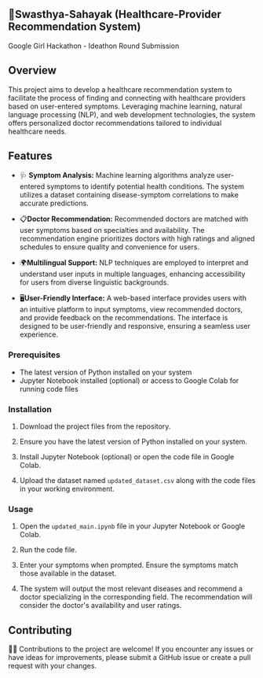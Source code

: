 ## 🏥Swasthya-Sahayak (Healthcare-Provider Recommendation System)
Google Girl Hackathon - Ideathon Round Submission

## Overview

This project aims to develop a healthcare recommendation system to facilitate the process of finding and connecting with healthcare providers based on user-entered symptoms. Leveraging machine learning, natural language processing (NLP), and web development technologies, the system offers personalized doctor recommendations tailored to individual healthcare needs.

## Features

- 🩺 **Symptom Analysis:** Machine learning algorithms analyze user-entered symptoms to identify potential health conditions. The system utilizes a dataset containing disease-symptom correlations to make accurate predictions.
  
- 📋**Doctor Recommendation:** Recommended doctors are matched with user symptoms based on specialties and availability. The recommendation engine prioritizes doctors with high ratings and aligned schedules to ensure quality and convenience for users.

- 🌍**Multilingual Support:** NLP techniques are employed to interpret and understand user inputs in multiple languages, enhancing accessibility for users from diverse linguistic backgrounds.

- 🖥️**User-Friendly Interface:** A web-based interface provides users with an intuitive platform to input symptoms, view recommended doctors, and provide feedback on the recommendations. The interface is designed to be user-friendly and responsive, ensuring a seamless user experience.

### Prerequisites

- The latest version of Python installed on your system
- Jupyter Notebook installed (optional) or access to Google Colab for running code files

### Installation

1. Download the project files from the repository.

2. Ensure you have the latest version of Python installed on your system.

3. Install Jupyter Notebook (optional) or open the code file in Google Colab.

4. Upload the dataset named `updated_dataset.csv` along with the code files in your working environment.

### Usage

1. Open the `updated_main.ipynb` file in your Jupyter Notebook or Google Colab.

2. Run the code file.

3. Enter your symptoms when prompted. Ensure the symptoms match those available in the dataset.

4. The system will output the most relevant diseases and recommend a doctor specializing in the corresponding field. The recommendation will consider the doctor's availability and user ratings.

## Contributing

👩‍💻 Contributions to the project are welcome! If you encounter any issues or have ideas for improvements, please submit a GitHub issue or create a pull request with your changes.




